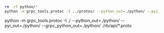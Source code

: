 ```bash
rm -rf python/*
python -m grpc_tools.protoc -I ../protos/ --python_out=./python/ --pyi_out=./python/ --grpc_python_out=./python/ ../protos/rb/api/*.proto
```

python -m grpc_tools.protoc -I ./
--python_out=./python/
--pyi_out=./python/
--grpc_python_out=./python/
./rb/api/*.proto

